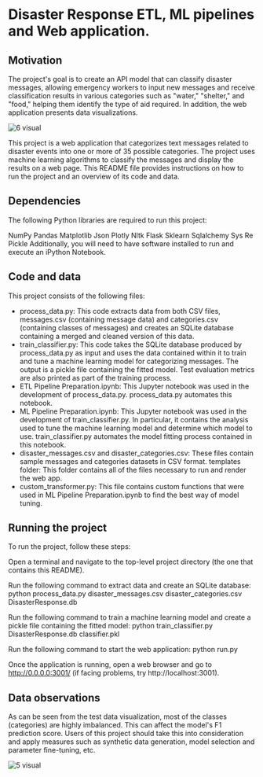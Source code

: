 # Disaster Response ETL, ML pipelines and Web application.

## Motivation
The project's goal is to create an API model that can classify disaster messages, allowing emergency workers to input new messages and receive classification results in various categories such as "water," "shelter," and "food," helping them identify the type of aid required. In addition, the web application presents data visualizations.

![6 visual](https://user-images.githubusercontent.com/121497007/235472304-4f4db1a8-817f-4360-8e06-acd6d7a8c3ae.png)

This project is a web application that categorizes text messages related to disaster events into one or more of 35 possible categories. The project uses machine learning algorithms to classify the messages and display the results on a web page. This README file provides instructions on how to run the project and an overview of its code and data.

## Dependencies
The following Python libraries are required to run this project:

NumPy
Pandas
Matplotlib
Json
Plotly
Nltk
Flask
Sklearn
Sqlalchemy
Sys
Re
Pickle
Additionally, you will need to have software installed to run and execute an iPython Notebook.

## Code and data
This project consists of the following files:

* process_data.py: This code extracts data from both CSV files, messages.csv (containing message data) and categories.csv (containing classes of messages) and creates an SQLite database containing a merged and cleaned version of this data.
* train_classifier.py: This code takes the SQLite database produced by process_data.py as input and uses the data contained within it to train and tune a machine learning model for categorizing messages. The output is a pickle file containing the fitted model. Test evaluation metrics are also printed as part of the training process.
* ETL Pipeline Preparation.ipynb: This Jupyter notebook was used in the development of process_data.py. process_data.py automates this notebook.
* ML Pipeline Preparation.ipynb: This Jupyter notebook was used in the development of train_classifier.py. In particular, it contains the analysis used to tune the machine learning model and determine which model to use. train_classifier.py automates the model fitting process contained in this notebook.
* disaster_messages.csv and disaster_categories.csv: These files contain sample messages and categories datasets in CSV format.
templates folder: This folder contains all of the files necessary to run and render the web app.
* custom_transformer.py: This file contains custom functions that were used in ML Pipeline Preparation.ipynb to find the best way of model tuning.

## Running the project
To run the project, follow these steps:

Open a terminal and navigate to the top-level project directory (the one that contains this README).

Run the following command to extract data and create an SQLite database:
python process_data.py disaster_messages.csv disaster_categories.csv DisasterResponse.db

Run the following command to train a machine learning model and create a pickle file containing the fitted model:
python train_classifier.py DisasterResponse.db classifier.pkl

Run the following command to start the web application:
python run.py

Once the application is running, open a web browser and go to http://0.0.0.0:3001/ (if facing problems, try http://localhost:3001).

## Data observations
As can be seen from the test data visualization, most of the classes (categories) are highly imbalanced. This can affect the model's F1 prediction score. Users of this project should take this into consideration and apply measures such as synthetic data generation, model selection and parameter fine-tuning, etc.

![5 visual](https://user-images.githubusercontent.com/121497007/235472870-cca03706-14c5-42e3-9987-ccb22c080753.png)
